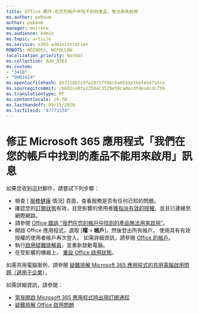 ```yaml
---
title: Office 郵件-在您的帳戶中找不到的產品，無法用來啟用
ms.author: pebaum
author: pebaum
manager: mnirkhe
ms.audience: Admin
ms.topic: article
ms.service: o365-administration
ROBOTS: NOINDEX, NOFOLLOW
localization_priority: Normal
ms.collection: Adm_O365
ms.custom:
- "3418"
- "9001424"
ms.openlocfilehash: 857118b1c97a2971ff8ec6a055ae16efeb47a5ce
ms.sourcegitcommit: c6692ce0fa1358ec3529e59ca0ecdfdea4cdc759
ms.translationtype: MT
ms.contentlocale: zh-TW
ms.lasthandoff: 09/15/2020
ms.locfileid: "47773334"
---
```

# <a name="fixing-the-microsoft-365-apps-the-products-we-found-in-your-account-cant-be-used-to-activate-message"></a>修正 Microsoft 365 應用程式「我們在您的帳戶中找到的產品不能用來啟用」訊息

如果您收到這封郵件，請嘗試下列步驟：

- 檢查 [ [服務健康](https://docs.microsoft.com/office365/enterprise/view-service-health) 情況] 頁面，查看服務是否有任何已知的問題。
- 確認您的[訂閱狀態](https://support.office.com/article/0d23d3c0-c19c-4b2f-9845-5344fedc4380#bkmk_checksubscription)有效，且受影響的使用者[獲指派有效的授權](https://support.office.com/article/997596B5-4173-4627-B915-36ABAC6786DC)，並且已連線至網際網路。 
- 請參閱 [Office 錯誤 "我們在您的帳戶中找到的產品無法用來啟用"](https://support.office.com/article/c9f9a0b3-5aae-4131-8077-21e6a59f141e)。
- 開啟 Office 應用程式，選取 [**檔**  >  **帳戶**]，然後登出所有帳戶。 使用具有有效授權的使用者帳戶再次登入。 如需詳細資訊，請參閱 [Office 的帳戶](https://support.office.com/article/628ea040-f265-49de-b986-be09c3ebf8a9)。
- 執行[啟用疑難排解員](https://aka.ms/SARA-OfficeActivation-Alchemy)，並重新啟動電腦。
- 在受影響的機器上， [重設 Office 啟用狀態](https://docs.microsoft.com/office365/troubleshoot/activation/reset-office-365-proplus-activation-state)。

如需共用電腦案例，請參閱 [疑難排解 Microsoft 365 應用程式的共用電腦啟用問題（適用于企業](https://docs.microsoft.com/deployoffice/troubleshoot-shared-computer-activation)）。

如需詳細資訊，請參閱： 
- [當我開啟 Microsoft 365 應用程式時出現訂閱通知](https://support.office.com/article/4cabe32c-f594-4c0e-9191-3d3ade10cceb)
- [疑難排解 Office 啟用問題](https://support.office.com/article/0d23d3c0-c19c-4b2f-9845-5344fedc4380)